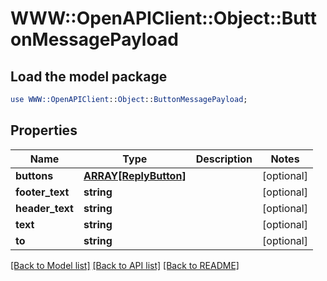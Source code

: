 # WWW::OpenAPIClient::Object::ButtonMessagePayload

## Load the model package
```perl
use WWW::OpenAPIClient::Object::ButtonMessagePayload;
```

## Properties
Name | Type | Description | Notes
------------ | ------------- | ------------- | -------------
**buttons** | [**ARRAY[ReplyButton]**](ReplyButton.md) |  | [optional] 
**footer_text** | **string** |  | [optional] 
**header_text** | **string** |  | [optional] 
**text** | **string** |  | [optional] 
**to** | **string** |  | [optional] 

[[Back to Model list]](../README.md#documentation-for-models) [[Back to API list]](../README.md#documentation-for-api-endpoints) [[Back to README]](../README.md)


